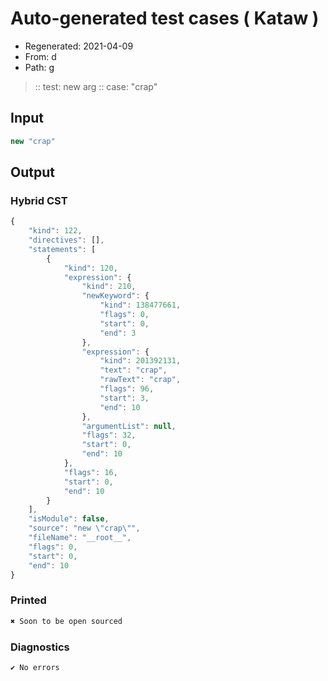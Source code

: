 # Auto-generated test cases ( Kataw )
- Regenerated: 2021-04-09
- From: d
- Path: g
> :: test: new arg
> :: case: "crap"
## Input

`````js
new "crap"
`````

## Output

### Hybrid CST

```javascript
{
    "kind": 122,
    "directives": [],
    "statements": [
        {
            "kind": 120,
            "expression": {
                "kind": 210,
                "newKeyword": {
                    "kind": 138477661,
                    "flags": 0,
                    "start": 0,
                    "end": 3
                },
                "expression": {
                    "kind": 201392131,
                    "text": "crap",
                    "rawText": "crap",
                    "flags": 96,
                    "start": 3,
                    "end": 10
                },
                "argumentList": null,
                "flags": 32,
                "start": 0,
                "end": 10
            },
            "flags": 16,
            "start": 0,
            "end": 10
        }
    ],
    "isModule": false,
    "source": "new \"crap\"",
    "fileName": "__root__",
    "flags": 0,
    "start": 0,
    "end": 10
}
```

### Printed

```javascript
✖ Soon to be open sourced
```

### Diagnostics

```javascript
✔ No errors
```

